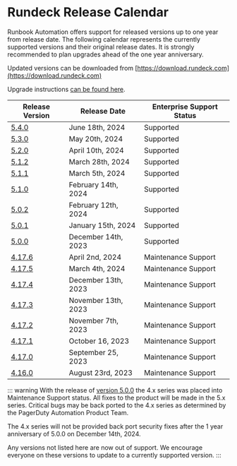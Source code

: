 # Rundeck Release Calendar

Runbook Automation offers support for released versions up to one year from release date.  The following calendar represents the currently supported versions and their original release dates.  It is strongly recommended to plan upgrades ahead of the one year anniversary.

Updated versions can be downloaded from [https://download.rundeck.com](https://download.rundeck.com)

Upgrade instructions [can be found here](/upgrading/).


| Release Version                          | Release Date         | Enterprise Support Status |
|------------------------------------------|----------------------|---------------------------|
| [5.4.0](/history/5_x/version-5.4.0.md)   | June 18th, 2024   | Supported |
| [5.3.0](/history/5_x/version-5.3.0.md)   | May 20th, 2024   | Supported |
| [5.2.0](/history/5_x/version-5.2.0.md)   | April 10th, 2024    | Supported |
| [5.1.2](/history/5_x/version-5.1.1.md)   | March 28th, 2024    | Supported |
| [5.1.1](/history/5_x/version-5.1.1.md)   | March 5th, 2024    | Supported |
| [5.1.0](/history/5_x/version-5.1.0.md)   | February 14th, 2024    | Supported |
| [5.0.2](/history/5_x/version-5.0.2.md)   | February 12th, 2024    | Supported |
| [5.0.1](/history/5_x/version-5.0.1.md)   | January 15th, 2024    | Supported |
| [5.0.0](/history/5_x/version-5.0.0.md)   | December 14th, 2023    | Supported |
| [4.17.6](/history/4_x/version-4.17.6.md) | April 2nd, 2024    | Maintenance Support |
| [4.17.5](/history/4_x/version-4.17.5.md) | March 4th, 2024    | Maintenance Support |
| [4.17.4](/history/4_x/version-4.17.4.md) | December 13th, 2023    | Maintenance Support |
| [4.17.3](/history/4_x/version-4.17.3.md) | November 13th, 2023    | Maintenance Support |
| [4.17.2](/history/4_x/version-4.17.2.md) | November 7th, 2023   | Maintenance Support |
| [4.17.1](/history/4_x/version-4.17.1.md) | October 16, 2023    | Maintenance Support |
| [4.17.0](/history/4_x/version-4.17.0.md) | September 25, 2023    | Maintenance Support |
| [4.16.0](/history/4_x/version-4.16.0.md) | August 23rd, 2023    | Maintenance Support |


::: warning
With the release of [version 5.0.0](5_x/version-5.0.0.html) the 4.x series was placed into Maintenance Support status. All fixes to the product will be made in the 5.x series.  Critical bugs may be back ported to the 4.x series as determined by the PagerDuty Automation Product Team.

The 4.x series will not be provided back port security fixes after the 1 year anniversary of 5.0.0 on December 14th, 2024.

Any versions not listed here are now out of support.  We encourage everyone on these versions to update to a currently supported version.
:::

